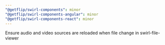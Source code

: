 ```yaml
---
"@getflip/swirl-components": minor
"@getflip/swirl-components-angular": minor
"@getflip/swirl-components-react": minor
---
```


Ensure audio and video sources are reloaded when file change in
swirl-file-viewer

